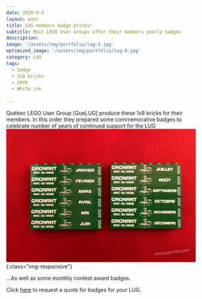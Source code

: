 ```yaml
---
date: 2020-9-9
layout: post
title: LUG members badge bricks!
subtitle: Most LEGO User Groups offer their members yearly badges
description: 
image: '/assets/img/portfolio/lug-1.jpg'
optimized_image: '/assets/img/portfolio/lug-0.jpg'
category: LUG
tags:
  - badge
  - 1x8 bricks
  - CMYK
  - White ink
 
---
```


Québec LEGO User Group [QueLUG] produce these 1x8 bricks for their members.  In this order they prepared some commemorative badges to celebrate number of years of continued support for the LUG 
![otherview](/assets/img/portfolio/lug-2.jpg){:class="img-responsive"}

...As well as some monthly contest award badges. 

Click [here](https://millionprints.com/contact/) to request a quote for badges for your LUG.